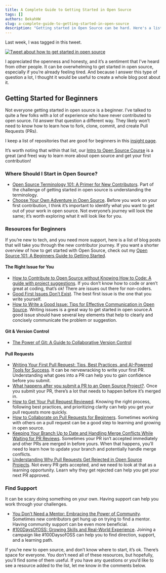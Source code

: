 ```yaml
---
title: A Complete Guide to Getting Started in Open Source
tags: []
authors: BekahHW
slug: a-complete-guide-to-getting-started-in-open-source
description: "Getting started in Open Source can be hard. Here's a list of resources to help you get started."
---
```


Last week, I was tagged in this tweet.

[![Tweet about how to get started in open source](https://dev-to-uploads.s3.amazonaws.com/uploads/articles/b47e9n6ngdpzoqyl0p5u.png)](https://x.com/annarages/status/1719866400070869051?s=20)

I appreciated the openness and honesty, and it’s a sentiment that I’ve heard from other people. It can be overwhelming to get started in open source, especially if you’re already feeling tired. And because I answer this type of question a lot, I thought it would be useful to create a whole blog post about it.

## Getting Started for Beginners
Not everyone getting started in open source is a beginner. I’ve talked to quite a few folks with a lot of experience who have never contributed to open source. I’d answer that question a different way. They likely won’t need to know how to learn how to fork, clone, commit, and create Pull Requests (PRs). 

I keep a list of repositories that are good for beginners in this [insight page](https://app.opensauced.pizza/pages/BekahHW/655/repositories).

It’s worth noting that within that list, our [Intro to Open Source Course](https://intro.opensauced.pizza/#/) is a great 
 (and free) way to learn more about open source and get your first contribution!

### Where Should I Start in Open Source?
- [Open Source Terminology 101: A Primer for New Contributors](https://dev.to/opensauced/open-source-terminology-101-a-primer-for-new-contributors-k46). Part of the challenge of getting started in open source is understanding the terminology.
- [Choose Your Own Adventure in Open Source](https://dev.to/opensauced/choose-your-own-adventure-in-open-source-paths-to-success-167p). Before you work on your first contribution, I think it’s important to identify what you want to get out of your work in open source. Not everyone’s journey will look the same; it’s worth exploring what it will look like for you.

### Resources for Beginners
If you’re new to tech, and you need more support, here is a list of blog posts that will take you through the new contributor journey. If you want a shorter overview of how to get started with Open Source, check out my [Open Source 101: A Beginners Guide to Getting Started](https://opensauced.pizza/blog/open-source-101-a-beginner's-guide-to-getting-started).

#### The Right Issue for You
- [How to Contribute to Open Source without Knowing How to Code: A guide with project suggestions](https://dev.to/opensauced/how-to-contribute-to-open-source-without-knowing-how-to-code-a-guide-with-project-suggestions-59e5). If you don’t know how to code or aren’t great at coding, that’s ok! There are issues out there for non-coders. 
- [Good First Issues Don’t Exist](https://opensauced.pizza/blog/good-first-issues-dont-exist). The best first issue is the one that you write yourself.
- [How to Write a Good Issue: Tips for Effective Communication in Open Source](https://dev.to/opensauced/how-to-write-a-good-issue-tips-for-effective-communication-in-open-source-5443). Writing issues is a great way to get started in open source. ​​A good issue should have several key elements that help to clearly and concisely communicate the problem or suggestion.

#### Git & Version Control
- [The Power of Git: A Guide to Collaborative Version Control](https://dev.to/opensauced/the-power-of-git-a-guide-to-collaborative-version-control-dl6)

#### Pull Requests
- [Writing Your First Pull Request: Tips, Best Practices, and AI-Powered Tools for Success](https://dev.to/opensauced/writing-your-first-pull-request-tips-best-practices-and-ai-powered-tools-for-success-3bg9). It can be nervewracking to write your first PR. Understanding what goes into a PR can help you to gain confidence before you submit.
- [What happens after you submit a PR to an Open Source Project?](https://dev.to/opensauced/what-happens-after-you-submit-a-pr-to-an-open-source-project-4ed1). Once you submit your PR, there’s a lot that needs to happen before it’s merged in.
- [How to Get Your Pull Request Reviewed](https://dev.to/opensauced/how-to-get-your-pull-request-reviewed-kgd). Knowing the right process, following best practices, and prioritizing clarity can help you get your pull requests more quickly.
- [How to Collaborate on Pull Requests for Beginners](https://dev.to/opensauced/how-to-collaborate-on-pull-requests-for-beginners-434a). Sometimes working with others on a pull request can be a good step to learning and growing in open source.
- [Keeping Your Branch Up to Date and Handling Merge Conflicts While Waiting for PR Reviews](https://dev.to/opensauced/keeping-your-branch-up-to-date-and-handling-merge-conflicts-while-waiting-for-pr-reviews-3b3h). Sometimes your PR isn’t accepted immediately and other PRs are merged in before yours. When that happens, you’ll need to learn how to update your branch and potentially handle merge conflicts.
- [Understanding Why Pull Requests Get Rejected in Open Source Projects](https://dev.to/opensauced/understanding-why-pull-requests-get-rejected-in-open-source-projects-1jd0). Not every PR gets accepted, and we need to look at that as a learning opportunity. Learn why they get rejected can help you get your next PR approved.

### Find Support
It can be scary doing something on your own. Having support can help you work through your challenges.
- [You Don’t Need a Mentor: Embracing the Power of Community](https://dev.to/opensauced/you-dont-need-a-mentor-embracing-the-power-of-community-1g3k). Sometimes new contributors get hung up on trying to find a mentor. Having community support can be even more beneficial.
- [#100DaysOfOSS: Growing Skills and Real-World Experience](https://dev.to/opensauced/100daysofoss-growing-skills-and-real-world-experience-3o5k). Joining a campaign like #100DaysofOSS can help you to find direction, support, and a learning path.


If you’re new to open source, and don’t know where to start, it’s ok. There’s space for everyone. You don’t need all of these resources, but hopefully, you’ll find some of them useful. If you have any questions or you’d like to see a resource added to the list, let me know in the comments below.
